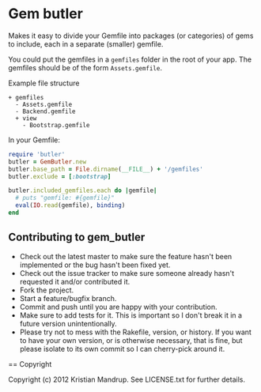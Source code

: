 # Gem butler

Makes it easy to divide your Gemfile into packages (or categories) of gems to include, each in a separate (smaller) gemfile.

You could put the gemfiles in a `gemfiles` folder in the root of your app.
The gemfiles should be of the form `Assets.gemfile`.

Example file structure

```
+ gemfiles
  - Assets.gemfile
  - Backend.gemfile
  + view
    - Bootstrap.gemfile
```

In your Gemfile:

```ruby
require 'butler'
butler = GemButler.new
butler.base_path = File.dirname(__FILE__) + '/gemfiles'
butler.exclude = [:bootstrap]

butler.included_gemfiles.each do |gemfile|
  # puts "gemfile: #{gemfile}"
  eval(IO.read(gemfile), binding)
end
```

## Contributing to gem_butler
 
* Check out the latest master to make sure the feature hasn't been implemented or the bug hasn't been fixed yet.
* Check out the issue tracker to make sure someone already hasn't requested it and/or contributed it.
* Fork the project.
* Start a feature/bugfix branch.
* Commit and push until you are happy with your contribution.
* Make sure to add tests for it. This is important so I don't break it in a future version unintentionally.
* Please try not to mess with the Rakefile, version, or history. If you want to have your own version, or is otherwise necessary, that is fine, but please isolate to its own commit so I can cherry-pick around it.

== Copyright

Copyright (c) 2012 Kristian Mandrup. See LICENSE.txt for
further details.

